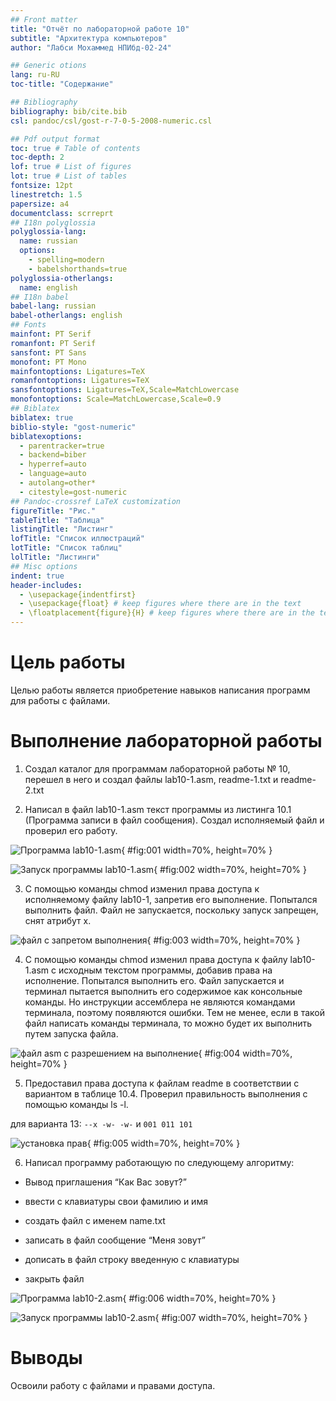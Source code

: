 ```yaml
---
## Front matter
title: "Отчёт по лабораторной работе 10"
subtitle: "Архитектура компьютеров"
author: "Лабси Мохаммед НПИбд-02-24"

## Generic otions
lang: ru-RU
toc-title: "Содержание"

## Bibliography
bibliography: bib/cite.bib
csl: pandoc/csl/gost-r-7-0-5-2008-numeric.csl

## Pdf output format
toc: true # Table of contents
toc-depth: 2
lof: true # List of figures
lot: true # List of tables
fontsize: 12pt
linestretch: 1.5
papersize: a4
documentclass: scrreprt
## I18n polyglossia
polyglossia-lang:
  name: russian
  options:
	- spelling=modern
	- babelshorthands=true
polyglossia-otherlangs:
  name: english
## I18n babel
babel-lang: russian
babel-otherlangs: english
## Fonts
mainfont: PT Serif
romanfont: PT Serif
sansfont: PT Sans
monofont: PT Mono
mainfontoptions: Ligatures=TeX
romanfontoptions: Ligatures=TeX
sansfontoptions: Ligatures=TeX,Scale=MatchLowercase
monofontoptions: Scale=MatchLowercase,Scale=0.9
## Biblatex
biblatex: true
biblio-style: "gost-numeric"
biblatexoptions:
  - parentracker=true
  - backend=biber
  - hyperref=auto
  - language=auto
  - autolang=other*
  - citestyle=gost-numeric
## Pandoc-crossref LaTeX customization
figureTitle: "Рис."
tableTitle: "Таблица"
listingTitle: "Листинг"
lofTitle: "Список иллюстраций"
lotTitle: "Список таблиц"
lolTitle: "Листинги"
## Misc options
indent: true
header-includes:
  - \usepackage{indentfirst}
  - \usepackage{float} # keep figures where there are in the text
  - \floatplacement{figure}{H} # keep figures where there are in the text
---
```


# Цель работы

Целью работы является приобретение навыков написания программ для работы с файлами.

# Выполнение лабораторной работы

1. Создал каталог для программам лабораторной работы № 10, перешел
в него и создал файлы lab10-1.asm, readme-1.txt и readme-2.txt

2. Написал в файл lab10-1.asm текст программы из листинга 10.1 (Программа
записи в файл сообщения). Создал исполняемый файл и проверил его работу.

![Программа lab10-1.asm](image/01.png){ #fig:001 width=70%, height=70% }

![Запуск программы lab10-1.asm](image/02.png){ #fig:002 width=70%, height=70% }

3. С помощью команды chmod изменил права доступа к исполняемому файлу
lab10-1, запретив его выполнение. Попытался выполнить файл. 
Файл не запускается, поскольку запуск запрещен, снят атрибут х.

![файл с запретом выполнения](image/03.png){ #fig:003 width=70%, height=70% }

4. С помощью команды chmod изменил права доступа к файлу lab10-1.asm с
исходным текстом программы, добавив права на исполнение. Попытался
выполнить его.
Файл запускается и терминал пытается выполнить его содержимое как консольные команды.
Но инструкции ассемблера не являются командами терминала, поэтому появляются ошибки.
Тем не менее, если в такой файл написать команды терминала, то можно будет их выполнить путем запуска файла.

![файл asm с разрешением на выполнение](image/04.png){ #fig:004 width=70%, height=70% }

5. Предоставил права доступа к файлам readme в соответствии с вариантом в таблице 10.4. 
Проверил правильность выполнения с помощью команды ls -l.

для варианта 13: ```--x -w- -w-``` и ```001 011 101```

![установка прав](image/05.png){ #fig:005 width=70%, height=70% }

6. Написал программу работающую по следующему алгоритму:

* Вывод приглашения “Как Вас зовут?”

* ввести с клавиатуры свои фамилию и имя

* создать файл с именем name.txt

* записать в файл сообщение “Меня зовут”

* дописать в файл строку введенную с клавиатуры

* закрыть файл

![Программа lab10-2.asm](image/06.png){ #fig:006 width=70%, height=70% }

![Запуск программы lab10-2.asm](image/07.png){ #fig:007 width=70%, height=70% }

# Выводы

Освоили работy с файлами и правами доступа.